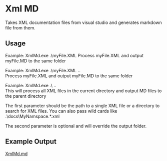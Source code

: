 ﻿# Xml MD
Takes XML documentation files from visual studio and generates markdown file from them. 

## Usage

Example: XmlMd.exe .\myFile.XML
Process myFile.XML and output myFile.MD to the same folder

Example: XmlMd.exe .\myFile.XML ..\
Process myFile.XML and output myFile.MD to the same folder

Example: XmlMd.exe .\ ..\
This will process all XML files in the current directory and output MD files to the parent directory

The first parameter should be the path to a single XML file or a directory to search for XML files. You can also pass wild cards like .\docs\MyNamspace.*.xml

The second parameter is optional and will override the output folder.

## Example Output

[XmlMd.md](./XmlMd.md)

